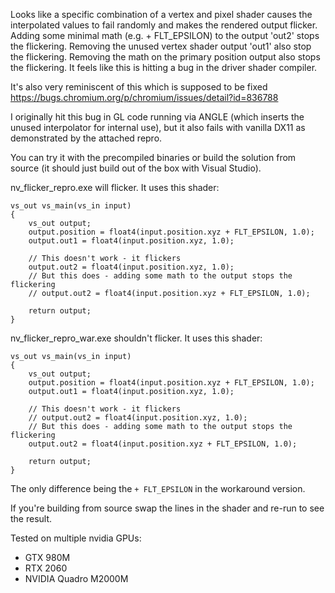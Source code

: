 Looks like a specific combination of a vertex and pixel shader causes the interpolated values to fail randomly and makes the rendered output flicker. Adding some minimal math (e.g. + FLT_EPSILON) to the output 'out2' stops the flickering. Removing the unused vertex shader output 'out1' also stop the flickering. Removing the math on the primary position output also stops the flickering. It feels like this is hitting a bug in the driver shader compiler.

It's also very reminiscent of this which is supposed to be fixed
https://bugs.chromium.org/p/chromium/issues/detail?id=836788

I originally hit this bug in GL code running via ANGLE (which inserts the unused interpolator for internal use), but it also fails with vanilla DX11 as demonstrated by the attached repro.

You can try it with the precompiled binaries or build the solution from source (it should just build out of the box with Visual Studio).


nv_flicker_repro.exe will flicker.
It uses this shader:

    vs_out vs_main(vs_in input)
    {
        vs_out output;
        output.position = float4(input.position.xyz + FLT_EPSILON, 1.0);
        output.out1 = float4(input.position.xyz, 1.0);
        
        // This doesn't work - it flickers
        output.out2 = float4(input.position.xyz, 1.0);
        // But this does - adding some math to the output stops the flickering 
        // output.out2 = float4(input.position.xyz + FLT_EPSILON, 1.0);
    
        return output;
    }

nv_flicker_repro_war.exe shouldn't flicker.
It uses this shader:

    vs_out vs_main(vs_in input)
    {
        vs_out output;
        output.position = float4(input.position.xyz + FLT_EPSILON, 1.0);
        output.out1 = float4(input.position.xyz, 1.0);
        
        // This doesn't work - it flickers
        // output.out2 = float4(input.position.xyz, 1.0);
        // But this does - adding some math to the output stops the flickering 
        output.out2 = float4(input.position.xyz + FLT_EPSILON, 1.0);
    
        return output;
    }

The only difference being the `+ FLT_EPSILON` in the workaround version.

If you're building from source swap the lines in the shader and re-run to see the result.


Tested on multiple nvidia GPUs:
- GTX 980M
- RTX 2060
- NVIDIA Quadro M2000M